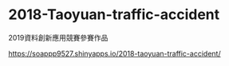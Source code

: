 # 2018-Taoyuan-traffic-accident
2019資料創新應用競賽參賽作品

https://soappp9527.shinyapps.io/2018-taoyuan-traffic-accident/
